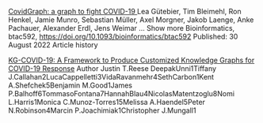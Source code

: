 
[CovidGraph: a graph to fight COVID-19 ](https://academic.oup.com/bioinformatics/advance-article/doi/10.1093/bioinformatics/btac592/6678977?login=false)
Lea Gütebier, Tim Bleimehl, Ron Henkel, Jamie Munro, Sebastian Müller, Axel Morgner, Jakob Laenge, Anke Pachauer, Alexander Erdl, Jens Weimar ... Show more
Bioinformatics, btac592, https://doi.org/10.1093/bioinformatics/btac592
Published: 30 August 2022 Article history

[KG-COVID-19: A Framework to Produce Customized Knowledge Graphs for COVID-19 Response](https://www.sciencedirect.com/science/article/pii/S2666389920302038)
Author Justin T.Reese DeepakUnni1Tiffany J.Callahan2LucaCappelletti3VidaRavanmehr4SethCarbon1Kent A.Shefchek5Benjamin M.Good1James P.Balhoff6TommasoFontana7HannahBlau4NicolasMatentzoglu8Nomi L.Harris1Monica C.Munoz-Torres15Melissa A.Haendel5Peter N.Robinson4Marcin P.Joachimiak1Christopher J.Mungall1
